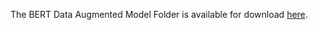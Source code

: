 The BERT Data Augmented Model Folder is available for download [here](https://drive.google.com/drive/folders/1rOJtm-Pbx-3n_iOHWCmrER9wAJz_KVRE?usp=sharing).
